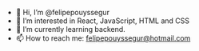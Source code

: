 - 👋 Hi, I’m @felipepouyssegur
- 👀 I’m interested in React, JavaScript, HTML and CSS
- 🌱 I’m currently learning backend.
- 📫 How to reach me: felipepouyssegur@hotmail.com 

<!---
felipepouyssegur/felipepouyssegur is a ✨ special ✨ repository because its `README.md` (this file) appears on your GitHub profile.
You can click the Preview link to take a look at your changes.
--->
